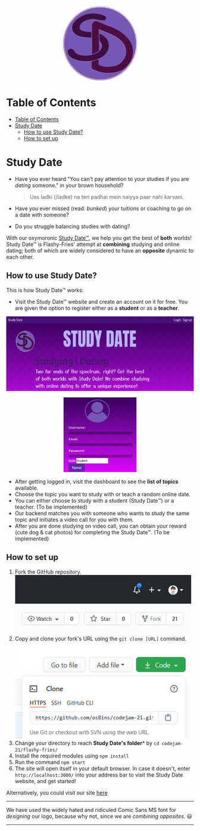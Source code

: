 <p align="center">
    <img src=src/components/Homepage/logo2.png height=200>
</p>

# Table of Contents
- [Table of Contents](#table-of-contents)
- [Study Date](#study-date)
  - [How to use Study Date?](#how-to-use-study-date)
  - [How to set up](#how-to-set-up)

# Study Date 
* Have you ever heard "You can't pay attention to your studies if you are *dating* someone." in your brown household?
    > Uss ladki (/ladke) ne teri padhai mein naiyya paar nahi karvani.

* Have you ever missed (read: *bunked*) your tuitions or coaching to go on a date with someone?
* Do you struggle balancing studies with dating?

With our oxymoronic [Study Date™](https://study-date-eda7b.web.app/), we help you get the best of **both** worlds! Study Date™ is Flashy-Fries' attempt at **combining** studying and online dating; both of which are widely considered to have an **opposite** dynamic to each other.

## How to use Study Date?
This is how Study Date™ works:
* Visit the Study Date™ website and create an account on it for free. You are given the option to register either as a **student** or as a **teacher**.
<img src=src/components/Homepage/ss1.PNG height=200>
<p align=center>
<img src=src/components/Homepage/ss2.PNG height=200> </p>

* After getting logged in, visit the dashboard to see the **list of topics** available.
* Choose the topic you want to study with or teach a random online date.
* You can either choose to study with a student (Study Date™) or a teacher. (To be implemented)
* Our backend matches you with someone who wants to study the same topic and initiates a video call for you with them.
* After you are done studying on video call, you can obtain your reward (cute dog & cat photos) for completing the Study Date™. (To be implemented)
  
## How to set up
1. Fork the GitHub repository.
   <img src=src/components/Homepage/ss3.PNG>
2. Copy and clone your fork's URL using the ```git clone [URL]``` command.
   <img src=src/components/Homepage/ss4.PNG>
3. Change your directory to reach **Study Date's folder*** by ```cd codejam-21/flashy-fries/```
4. Install the required modules using ```npm install```
5. Run the command ```npm start``` 
6. The site will open itself in your default browser. In case it doesn't, enter ```http://localhost:3000/``` into your address bar to visit the Study Date website, and get started!

Alternatively, you could visit our site [here](https://study-date-eda7b.web.app/)
   
______
We have used the widely hated and ridiculed Comic Sans MS font for *designing* our logo, because why not, since we are *combining opposites*. :smiley:

____



